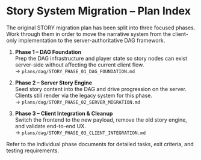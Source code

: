 # Story System Migration – Plan Index

The original STORY migration plan has been split into three focused phases. Work through them in order to move the narrative system from the client-only implementation to the server-authoritative DAG framework.

1. **Phase 1 – DAG Foundation**  
   Prep the DAG infrastructure and player state so story nodes can exist server-side without affecting the current client flow.  
   → `plans/dag/STORY_PHASE_01_DAG_FOUNDATION.md`

2. **Phase 2 – Server Story Engine**  
   Seed story content into the DAG and drive progression on the server. Clients still render via the legacy system for this phase.  
   → `plans/dag/STORY_PHASE_02_SERVER_MIGRATION.md`

3. **Phase 3 – Client Integration & Cleanup**  
   Switch the frontend to the new payload, remove the old story engine, and validate end-to-end UX.  
   → `plans/dag/STORY_PHASE_03_CLIENT_INTEGRATION.md`

Refer to the individual phase documents for detailed tasks, exit criteria, and testing requirements.
